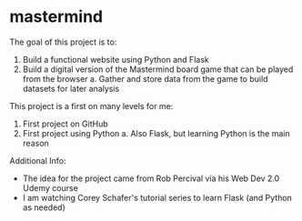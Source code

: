 # mastermind

The goal of this project is to:
1. Build a functional website using Python and Flask
2. Build a digital version of the Mastermind board game that can be played from the browser
  a. Gather and store data from the game to build datasets for later analysis

This project is a first on many levels for me:
1. First project on GitHub
2. First project using Python
  a. Also Flask, but learning Python is the main reason

Additional Info:
- The idea for the project came from Rob Percival via his Web Dev 2.0 Udemy course
- I am watching Corey Schafer's tutorial series to learn Flask (and Python as needed)
